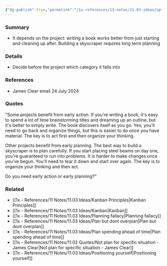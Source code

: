 ```yaml
---
{"dg-publish":true,"permalink":"/1x-references/11-notes/11-03-ideas/upfront-planning-or-start-and-adjust-as-you-go/","title":"Upfront planning or start and adjust as you go","created":"2025-04-09T21:50:35.876+03:00","updated":"2025-04-09T21:50:35.876+03:00"}
---
```



### Summary
- It depends on the project: writing a book works better from just starting and cleaning up after. Building a skyscraper requires long term planning

### Details
- Decide before the project which category it falls into

### References
- James Clear email 24 July 2024

### Quotes
"Some projects benefit from early action. If you're writing a book, it's easy to spend a lot of time brainstorming titles and dreaming up an outline, but it's better to simply write. The book discovers itself as you go. Yes, you'll need to go back and organize things, but this is easier to do once you have material. The key is to act first and then organize your thinking.

Other projects benefit from early planning. The best way to build a skyscraper is to plan carefully. If you start placing steel beams on day one, you're guaranteed to run into problems. It is harder to make changes once you've begun. You'll need to tear it down and start over again. The key is to organize your thinking and then act.

Do you need early action or early planning?"

### Related
- [[1x - References/11 Notes/11.03 Ideas/Kanban Principles\|Kanban Principles]]
- [[1x - References/11 Notes/11.03 Ideas/Kanban\|Kanban]]
- [[1x - References/11 Notes/11.03 Ideas/Planning fallacy\|Planning fallacy]]
- [[1x - References/11 Notes/11.03 Ideas/Plan but dont overplan\|Plan but dont overplan]]
- [[1x - References/11 Notes/11.03 Ideas/Plan spending ahead of time\|Plan spending ahead of time]]
- [[1x - References/11 Notes/11.02 Quotes/Not plan for specific situation - James Clear\|Not plan for specific situation - James Clear]]
- [[1x - References/11 Notes/11.03 Ideas/Positioning yourself\|Positioning yourself]]
